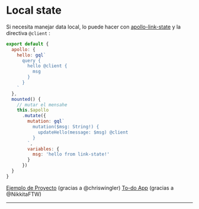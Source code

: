 # Local state

Si necesita manejar data local, lo puede hacer con [apollo-link-state](https://github.com/apollographql/apollo-link-state) y la directiva `@client` :

```js
export default {
  apollo: {
    hello: gql`
      query {
        hello @client {
          msg
        }
      }
    `
  },
  mounted() {
    // mutar el mensahe
    this.$apollo
      .mutate({
        mutation: gql`
          mutation($msg: String!) {
            updateHello(message: $msg) @client
          }
        `,
        variables: {
          msg: 'hello from link-state!'
        }
      })
  }
}
```

[Ejemplo de Proyecto](https://codesandbox.io/s/zqqj82396p) (gracias a @chriswingler)
[To-do App](https://codesandbox.io/s/x2jr96r8pp) (gracias a @NikkitaFTW)

---
